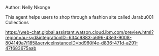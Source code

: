 Author: Nelly Nkonge

This agent helps users to shop through a fashion site called Jarabu001 Collections

https://web-chat.global.assistant.watson.cloud.ibm.com/preview.html?region=au-syd&integrationID=634c9883-a696-43e3-9008-804149a7f185&serviceInstanceID=bd960f4e-d836-471d-a291-47f683675aab
